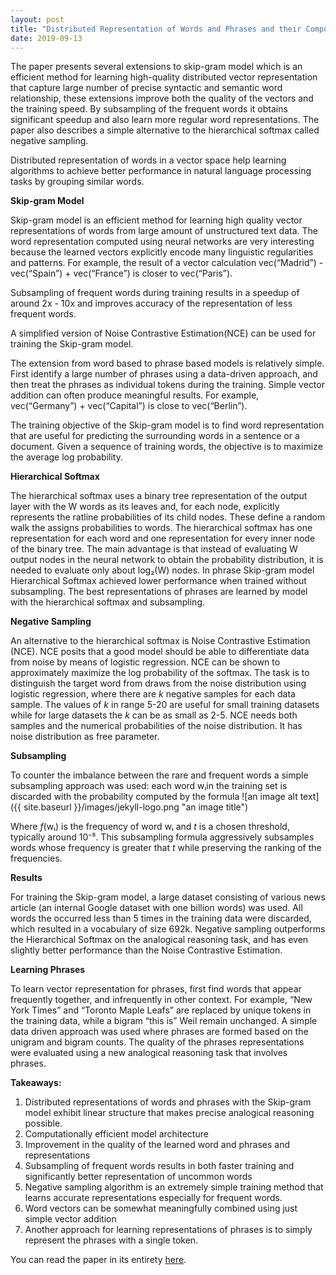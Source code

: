 ```yaml
---
layout: post
title: "Distributed Representation of Words and Phrases and their Compositionally"
date: 2019-09-13
---
```


The paper presents several extensions to skip-gram model which is an efficient method for learning high-quality distributed vector representation that capture large number of precise syntactic and semantic word relationship, these extensions improve both the quality of the vectors and the training speed.  By subsampling of the frequent words it obtains significant speedup and also learn more regular word representations.
The paper also describes a simple alternative to the hierarchical softmax called negative sampling.

Distributed representation of words in a vector space help learning algorithms to achieve better performance in natural language processing tasks by grouping similar words.

**Skip-gram Model**

Skip-gram model is an efficient method for learning high quality vector representations of words from large amount of unstructured text data. The word representation computed using neural networks are very interesting because the learned vectors explicitly encode many linguistic regularities and patterns.  For example, the result of a vector calculation vec(“Madrid”) - vec(“Spain”)  + vec(“France”) is closer to vec(“Paris”).

Subsampling of frequent words during training results in a speedup of around 2x - 10x and improves accuracy of the representation of less frequent words.

A simplified version of Noise Contrastive Estimation(NCE) can be used for training the Skip-gram model. 

The extension from word based to phrase based models is relatively simple. First identify a large number of phrases using a data-driven approach, and then treat the phrases as individual tokens during the training.  Simple vector addition can often produce meaningful results. For example, vec(“Germany”) + vec(“Capital”) is close to vec(“Berlin”).

The training objective of the Skip-gram model is to find word representation that are useful for predicting the surrounding words in a sentence or a document. Given a sequence of training words, the objective is to maximize the average log probability.

**Hierarchical Softmax**

The hierarchical softmax uses a binary tree representation of the output layer with the W words as its leaves and, for each node, explicitly represents the ratline probabilities of its child nodes. These define a random walk the assigns probabilities to words. The hierarchical softmax has one representation for each word and one representation for every inner node of the binary tree. The main advantage is that instead of evaluating W output nodes in the neural network to obtain the probability distribution, it is needed to evaluate only about log₂(W) nodes. In phrase Skip-gram model Hierarchical Softmax achieved lower performance when trained without subsampling. The best representations of phrases are learned by model with the hierarchical softmax and subsampling.

**Negative Sampling**

An alternative to the hierarchical softmax is Noise Contrastive Estimation (NCE). NCE posits that a good model should be able to differentiate data from noise by means of logistic regression. NCE can be shown to approximately maximize the log probability of the softmax. The task is to distinguish the target word from draws from the noise distribution using logistic regression, where there are _k_ negative samples for each data sample. The values of _k_ in range 5-20 are useful for small training datasets while for large datasets the _k_ can be as small as 2-5. NCE needs both samples and the numerical probabilities of the noise distribution. It has noise distribution as free parameter.

**Subsampling**

To counter the imbalance between the rare and frequent words a simple subsampling approach was used: each word wᵢin the training set is discarded with the probability computed by the formula
![an image alt text]({{ site.baseurl }}/images/jekyll-logo.png "an image title")

Where _f_(wᵢ)  is the frequency of word wᵢ and _t_ is a chosen threshold, typically around 10⁻⁵. This subsampling formula aggressively subsamples words whose frequency is greater that _t_ while preserving the ranking of the frequencies. 

**Results**

For training the Skip-gram model, a large dataset consisting of various news article (an internal Google dataset with one billion words) was used. All words the occurred less than 5 times in the training data were discarded, which resulted in a vocabulary of size 692k. Negative sampling outperforms the Hierarchical Softmax on the analogical reasoning task, and has even slightly better performance than the Noise Contrastive Estimation. 

**Learning Phrases**

To learn vector representation for phrases, first find words that appear frequently together, and infrequently in other context. For example, “New York Times” and “Toronto Maple Leafs” are replaced by unique tokens in the training data, while a bigram “this is” Weil remain unchanged. A simple data driven approach was used where phrases are formed based on the unigram and bigram counts. The quality of the phrases representations were evaluated using a new analogical reasoning task that involves phrases. 

**Takeaways:**
1. Distributed representations of words and phrases with the Skip-gram model exhibit linear structure that makes precise analogical reasoning possible.
2. Computationally efficient model architecture
3. Improvement in the quality of the learned word and phrases and representations
4. Subsampling of frequent words results in both faster training and significantly better representation of uncommon words
5. Negative sampling algorithm is an extremely simple training method that learns accurate representations especially for frequent words.
6. Word vectors can be somewhat meaningfully combined using just simple vector addition
7. Another approach for learning representations of phrases is to simply represent the phrases with a single token.

You can read the paper in its entirety [here](https://papers.nips.cc/paper/5021-distributed-representations-of-words-and-phrases-and-their-compositionality.pdf).